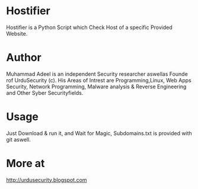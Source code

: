 Hostifier
=========

Hostifier is a Python Script which Check Host of a specific Provided Website.

Author
========

Muhammad Adeel is an independent Security researcher aswellas Founde rof UrduSecurity (c). His Areas of Intrest are Programming,Linux, Web Apps Security, Network Programming, Malware analysis & Reverse Engineering and Other Syber Securityfields.


Usage
=======

Just Download & run it, and Wait for Magic, Subdomains.txt is provided with git aswell.


More at
========

http://urdusecurity.blogspot.com
